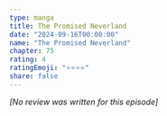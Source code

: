 ```yaml
---
type: manga
title: The Promised Neverland
date: "2024-09-16T00:00:00"
name: "The Promised Neverland"
chapter: 75
rating: 4
ratingEmoji: "⭐️⭐️⭐️⭐️"
share: false
---
```


_[No review was written for this episode]_
